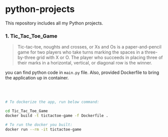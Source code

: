 # python-projects
This repository includes all my Python projects.

### 1. Tic_Tac_Toe_Game
> Tic-tac-toe, noughts and crosses, or Xs and Os is a paper-and-pencil game for two players who take turns marking the spaces in a three-by-three grid with X or O. The player who succeeds in placing three of their marks in a horizontal, vertical, or diagonal row is the winner. 

you can find python code in `main.py` file.
Also, provided Dockerfile to bring the application up in container.


<br><br>

```bash
# To dockerize the app, run below command:

cd Tic_Tac_Toe_Game
docker build -t tictactoe-game -f Dockerfile .

# To run the docker you built:
docker run --rm -it tictactoe-game
```
